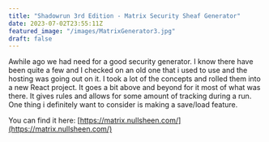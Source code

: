 ```yaml
---
title: "Shadowrun 3rd Edition - Matrix Security Sheaf Generator"
date: 2023-07-02T23:55:11Z
featured_image: "/images/MatrixGenerator3.jpg"
draft: false
---
```

Awhile ago we had need for a good security generator. I know there have been quite a few and I checked on an old one that i used to use and the hosting was going out on it. I took a lot of the concepts and rolled them into a new React project. It goes a bit above and beyond for it most of what was there. It gives rules and allows for some amount of tracking during a run. One thing i definitely want to consider is making a save/load feature. 

You can find it here: [https://matrix.nullsheen.com/](https://matrix.nullsheen.com/)